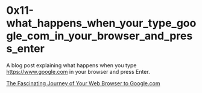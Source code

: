 # 0x11-what_happens_when_your_type_google_com_in_your_browser_and_press_enter

A blog post explaining what happens when you type https://www.google.com in your browser and press Enter.

[The Fascinating Journey of Your Web Browser to Google.com](https://medium.com/@akotet2123/the-fascinating-journey-of-your-web-browser-to-google-com-9a1410980f48)
